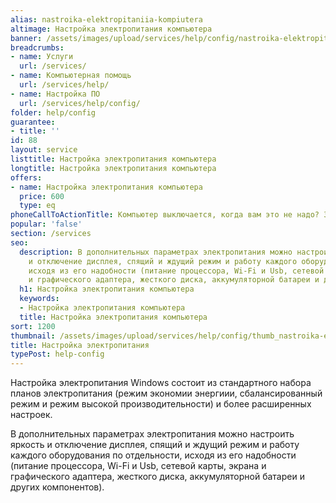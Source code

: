 ```yaml
---
alias: nastroika-elektropitaniia-kompiutera
altimage: Настройка электропитания компьютера
banner: /assets/images/upload/services/help/config/nastroika-elektropitaniia-kompiutera.jpg
breadcrumbs:
- name: Услуги
  url: /services/
- name: Компьютерная помощь
  url: /services/help/
- name: Настройка ПО
  url: /services/help/config/
folder: help/config
guarantee:
- title: ''
id: 88
layout: service
listtitle: Настройка электропитания компьютера
longtitle: Настройка электропитания компьютера
offers:
- name: Настройка электропитания компьютера
  price: 600
  type: eq
phoneCallToActionTitle: Компьютер выключается, когда вам это не надо? Звоните!
popular: 'false'
section: /services
seo:
  description: В дополнительных параметрах электропитания можно настроить яркость
    и отключение дисплея, спящий и ждущий режим и работу каждого оборудования по отдельности,
    исходя из его надобности (питание процессора, Wi-Fi и Usb, сетевой карты, экрана
    и графического адаптера, жесткого диска, аккумуляторной батареи и других компонентов).
  h1: Настройка электропитания компьютера
  keywords:
  - Настройка электропитания компьютера
  title: Настройка электропитания компьютера
sort: 1200
thumbnail: /assets/images/upload/services/help/config/thumb_nastroika-elektropitaniia-kompiutera.jpg
title: Настройка электропитания
typePost: help-config
---
```

Настройка электропитания Windows состоит из стандартного набора планов электропитания (режим экономии энергиии, сбалансированный режим и режим высокой производительности) и более расширенных настроек.

В дополнительных параметрах электропитания можно настроить яркость и отключение дисплея, спящий и ждущий режим и работу каждого оборудования по отдельности, исходя из его надобности (питание процессора, Wi-Fi и Usb, сетевой карты, экрана и графического адаптера, жесткого диска, аккумуляторной батареи и других компонентов).